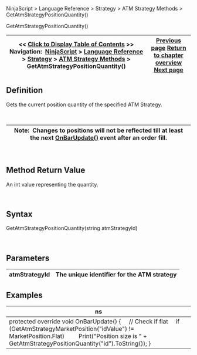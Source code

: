 ﻿


NinjaScript \> Language Reference \> Strategy \> ATM Strategy Methods \> GetAtmStrategyPositionQuantity()






















GetAtmStrategyPositionQuantity()







| \<\< [Click to Display Table of Contents](getatmstrategypositionquantity.md) \>\> **Navigation:**     [NinjaScript](ninjascript.md) \> [Language Reference](language_reference_wip.md) \> [Strategy](strategy.md) \> [ATM Strategy Methods](atm_strategy_methods.md) \> GetAtmStrategyPositionQuantity() | [Previous page](getatmstrategypositionaveragep.md) [Return to chapter overview](atm_strategy_methods.md) [Next page](getatmstrategyrealizedprofitlo.md) |
| --- | --- |











## Definition


Gets the current position quantity of the specified ATM Strategy.


 




| Note:  Changes to positions will not be reflected till at least the next [OnBarUpdate()](onbarupdate.md) event after an order fill. |
| --- |



 


## Method Return Value


An int value representing the quantity.


 


## Syntax


GetAtmStrategyPositionQuantity(string atmStrategyId)


 


## 


## Parameters




| atmStrategyId | The unique identifier for the ATM strategy |
| --- | --- |



## 


## 


## Examples




| ns |
| --- |
| protected override void OnBarUpdate() {      // Check if flat      if (GetAtmStrategyMarketPosition("idValue") !\= MarketPosition.Flat)          Print("Position size is " \+ GetAtmStrategyPositionQuantity("id").ToString()); } |









